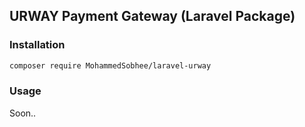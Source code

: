 ## URWAY Payment Gateway (Laravel Package)

### Installation

```bash
composer require MohammedSobhee/laravel-urway
```

### Usage

Soon..